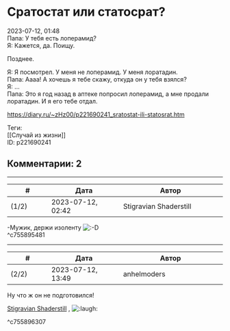 Сратостат или статосрат?
========================

  
2023-07-12, 01:48  
 Папа: У тебя есть лоперамид?   
 Я: Кажется, да. Поищу.   
   
 Позднее.   
   
 Я: Я посмотрел. У меня не лоперамид. У меня лоратадин.   
 Папа: Аааа! А хочешь я тебе скажу, откуда он у тебя взялся?   
 Я: ...   
 Папа: Это я год назад в аптеке попросил лоперамид, а мне продали лоратадин. И я его тебе отдал.   
  
<https://diary.ru/~zHz00/p221690241_sratostat-ili-statosrat.htm>  
  
Теги:  
[[Случай из жизни]]  
ID: p221690241  


Комментарии: 2
--------------

  


---



|         #         |              Дата              |                     Автор                     |           ID           |
| --- | --- | --- | --- |
| (1/2) | 2023-07-12, 02:42 | Stigravian Shaderstill | c755895481 |

  
 -Мужик, держи изоленту ![:-D](/picture/1133.gif)   
 ^c755895481

---



|         #         |              Дата              |                     Автор                     |           ID           |
| --- | --- | --- | --- |
| (2/2) | 2023-07-12, 13:49 | anhelmoders | c755896307 |

  
  Ну что ж он не подготовился! 

   
    
  [Stigravian Shaderstill](https://stigravian.diary.ru "Science, Death, Rock-n-Roll")  , ![:laugh:](//diary.ru/picture/1126.gif) 

   
 ^c755896307